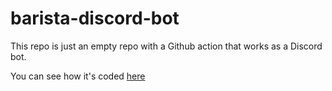 # barista-discord-bot

This repo is just an empty repo with a Github action that works as a Discord bot.

You can see how it's coded [here](https://github.com/MurciaDev/barista-discord-bot/blob/main/.github/workflows/main.yml)

